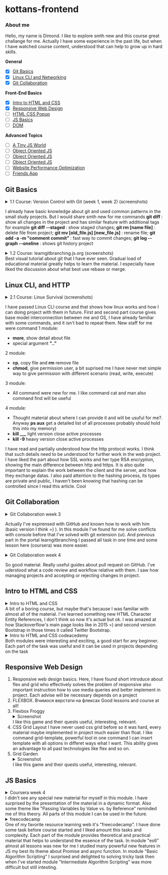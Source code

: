 # kottans-frontend
### About me 
Hello, my name is Dimond. I like to explore smth new and this course great challange for me. Actually I have some experience in the past life, but when I have watched course content, understood that can help to grow up in hard skills.

**General**
- [x] [Git Basics](#git-basics)
- [x] [Linux CLI and Networking](#linux-cli-and-networking)
- [x] [Git Collaboration](#git-collaboration)

**Front-End Basics**
- [x] [Intro to HTML and CSS](#intro-to-html-and-css)
- [x] [Responsive Web Design](#responsive-web-design)
- [ ] [HTML CSS Popup](#html-css-popup)
- [ ] [JS Basics](#js-basics)
- [ ] [DOM](#dom)

**Advanced Topics**
- [ ] [A Tiny JS World](#a-tiny-js-world) 
- [ ] [Object Oriented JS](#object-oriented-js)
- [ ] [Object Oriented JS](#object-oriented-js)
- [ ] [Object Oriented JS](#mamory-pair-game)
- [ ] [Website Performance Optimization](#website-perfomanse)
- [ ] [Friends App](#friends-app)

## Git Basics
<details>
<summary>1.1 Course: Version Control with Git (week 1, week 2) (screenshots)</summary>
<img src="git-basics/1/git_basic_week_1_1.png">
<img src="git-basics/1/git_basic_week_1_2.png">
<img src="git-basics/1/git_basic_week_1_3.png">
<img src="git-basics/1/git_basic_week_2_3.png">
</details>

I already have basic knowledge about git and used common patterns in the small study projects. But I would share smth new for me commands <b> git diff </b> : show all changes in the project and has similar feature with additional tags for example <b> git diff --staged </b>: show staged changes; <b> git rm [name file] </b> : delete file from project; <b> git mv [old_file.js] [new_file.js] </b> : rename file; <b> git add -a -m "comment commit" </b> : fast way to commit changes; <b> git log --graph --oneline </b> : shows git history project


<details>
<summary>1.2 Course: learngitbranching.js.org (screenshots)</summary>
<img src="git-basics/2/git_basic_learngitbranching_1.png">
<img src="git-basics/2/git_basic_learngitbranching_2.png">
</details>
Best visual tutorial about git that I have ever seen. Gradual load of educational material greatly helps to learn the material. I especially have liked the discussion about what best use rebase or merge.

## Linux CLI, and HTTP
<details>
<summary>2.1 Course: Linux Survival (screenshots)</summary>
<img src="task_linux_cli/quiz1.png">
<img src="task_linux_cli/quiz2.png">
<img src="task_linux_cli/quiz3.png">
<img src="task_linux_cli/quiz4.png">
</details>

I have passed Linux CLI course and that shows how linux works and how I can doing project with them in future. First and second part course gives base model interconnection between me and OS, I have already familiar with some commands, and it isn't bad to repeat them. 
New staff for me were command
1 module:
<ul>
  <li>
    <b>more</b>, show detail about file
  </li>
  <li>
    special argument <b> ".." </b>
  </li>
</ul>

2 module:
<ul>
  <li>
    <b>cp</b>, copy file and <b>rm</b> remove file
  </li>
  <li>
    <b>chmod</b>, give permission user, a bit suprised me I have never met simple way to give permission with different scenario (read, write, execute) 
</ul>

3 module:
<ul>
  <li>
    All command were new for me. I like command cat and man also command find will be useful
  </li>
</ul>
4 module:
<ul>
  <li>
    Thought material about where I can provide it and will be usuful for me?. Anyway <b>ps aux</b> get a detailed list of all processes probably should hold this into my memory)
  </li>
  <li>
    <b>kill ___</b> light version close active processes
  </li>
  <li>
    <b>kill -9</b> heavy version close active processes
  </li>
</ul>

I have read and partially understood how the http protocol works. I think that such details need to be understood for further work in the web project. I have liked the part about how SSL works and her type RSA encryption, showing the main difference between http and https. It is also quite important to explain the work between the client and the server, and how they exchange datas. I also paid attention to the hashing process, its types are private and public, I haven't been knowing that hashing can be controlled since I read this article. Cool

## Git Collaboration

<details>
<summary>Git Collaboration week 3</summary>
<img src="git-collaboration/week3.png">
</details>

Actually I've expirensed with GitHub and known how to work with him (basic version I think =) ). In this module I've found for me solve conflicts with console before that I've solved with git extension (ui). And previous part in the portal learngitbranching I passed all task in one time and some lesson here (coursera) was more easier.

<details>
<summary>Git Collaboration week 4</summary>
<img src="git-collaboration/week4.png">
</details>

So good material. Really useful guides about pull request on GitHub. I've uderstood what a code review and workflow relative with them. I saw how managing projects and accepting or rejecting changes in project.

## Intro to HTML and CSS
<details>
<summary>Intro to HTML and CSS</summary>
<img src="task_html_css_intro/coursera_week1.png">
<img src="task_html_css_intro/coursera_week2.png">
</details>
A bit of a boring course, but maybe that's because I was familiar with almost all of the material. I've learned something new HTML Character Entity References, I don't think so now it's actual but ok. I was amazed at how Stackoverflow's main page looks like in 2015 =) and second version Bootstrap in those times it called Twitter Bootstrap. 

<details>
<summary>Intro to HTML and CSS codeacedemy</summary>
<img src="task_html_css_intro/codeacademy_html.png">
<img src="task_html_css_intro/codeacademy_css.png">
</details> 
Both modules were interesting and exciting, a good start for any beginner. Each part of the task was useful and it can be used in projects depending on the task

## Responsive Web Design
<ol>
  <li>
    Responsive web design basics. Here, I have found short introduce about flex and grid who effectively solves the problem of responsive also important instruction how to use media queries and better implement in project. Each advise will be necessary depends on a project
  </li>
  <li>
    FLEXBOX. Вчимося верстати на флексах
    Good lessons and course at all!
  </li>
  <li>
    Flexbox Froggy
    <details>
      <summary>Screenshot </summary>
      <img src="task_responsive_web_design/froggy.png">
    </details> 
    I like this game and their quests useful, interesting, relevant.
  </li>
  <li>
    CSS Grid Layout
    I have never used css grid before so it was hard, every material maybe implemented in project much easier than float. 
    I like command grid-template, powerful tool in one command I can insert template with all options in differet ways what I want. This ability gives an advantage to all past technologies like flex and so on. 
  </li>
  <li>
    Grid Garden 
    <details>
      <summary>Screenshot </summary>
      <img src="task_responsive_web_design/garden.png">
    </details> 
    I like this game and their quests useful, interesting, relevant.
  </li>
</ol>

## JS Basics

<details>
<summary>Coursera week 4 </summary>
  <img src="task_js_basics/coursera_js_week4.png">
</details>
I didn't see any special new material for myself in this module.
I have surprised by the presentation of the material in a dynamic format. Also some theme like "Passing Variables by Value vs. by Reference" reminded me of this theory.
All parts of this module I can be used in the future.

<details>
<summary>freecodecamp </summary>
  <img src="task_js_basics/freecodecamp_basic_js.png">
  <img src="task_js_basics/freecodecamp_es6.png">
  <img src="task_js_basics/freecodecamp_basic_data_structure.png">
  <img src="task_js_basics/freecodecamp_basic_algorithm_scripting.png">
  <img src="task_js_basics/freecodecamp_functional_programmin.png">
  <img src="task_js_basics/freecodecamp_inter_alg_scripting.png">
</details>
One of my favorite resource learning web it's "freecodecamp". I have done some task before course started and I liked amount this tasks and complexity. Each part of the module provides theoretical and practical material that helps to understand the essence of the task. In module "es6" almost all lessons was new for me I studied many powerful new features in JS my best its theme about Promise and async function. In module "Basic Algorithm Scripting" I surprised and delighted to solving tricky task then when I've started module "Intermediate Algorithm Scripting" was more difficult but still intesting. 